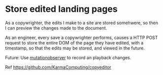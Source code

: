 # Store edited landing pages

As a copywrighter, the edits I make to a site
are stored somehwere, so then I can preview the changes
made to the document.

As an engineer, every save a copywrighter performs, causes
a HTTP POST request to store the entire DOM of the page
they have edited, with a timestamp, so that the edits
may be stored, and viewed in the future.


Future: Use [mutationobserver](https://developer.mozilla.org/en-US/docs/Web/API/MutationObserver) to record an playback changes.

Ref https://github.com/KarmaComputing/copyeditor
